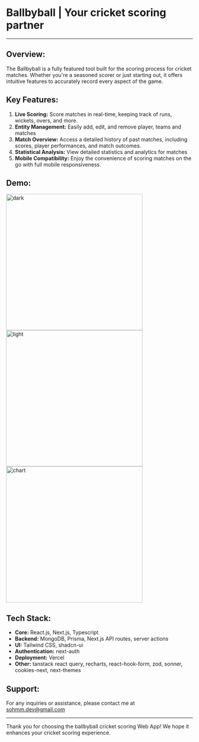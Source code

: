 # Ballbyball | Your cricket scoring partner

---

## Overview:

The Ballbyball is a fully featured tool built for the scoring process for cricket matches. Whether you're a seasoned scorer or just starting out, it offers intuitive features to accurately record every aspect of the game.

## Key Features:

1. **Live Scoring:** Score matches in real-time, keeping track of runs, wickets, overs, and more.
2. **Entity Management:** Easily add, edit, and remove player, teams and matches
3. **Match Overview:** Access a detailed history of past matches, including scores, player performances, and match outcomes.
4. **Statistical Analysis:** View detailed statistics and analytics for matches
5. **Mobile Compatibility:** Enjoy the convenience of scoring matches on the go with full mobile responsiveness.

## Demo:

<img width="368" alt="dark" src="https://github.com/soham2k06/cricket-scorer/assets/118199354/09b1100a-bc15-4a39-95f8-e35d07bd7bee">
<img width="368" alt="light" src="https://github.com/soham2k06/cricket-scorer/assets/118199354/020ac427-163d-4043-a0c5-64521ae8c914">
<img width="368" alt="chart" src="https://github.com/soham2k06/cricket-scorer/assets/118199354/da33f8e3-05b3-4e28-a2c8-6c64deeb6e0f">

## Tech Stack:

- **Core:** React.js, Next.js, Typescript
- **Backend:** MongoDB, Prisma, Next.js API routes, server actions
- **UI:** Tailwind CSS, shadcn-ui
- **Authentication:** next-auth
- **Deployment:** Vercel
- **Other:** tanstack react query, recharts, react-hook-form, zod, sonner, cookies-next, next-themes

## Support:

For any inquiries or assistance, please contact me at sohmm.dev@gmail.com

---

Thank you for choosing the ballbyball cricket scoring Web App! We hope it enhances your cricket scoring experience.
